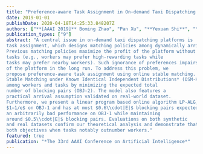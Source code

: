 ```yaml
---
title: "Preference-aware Task Assignment in On-demand Taxi Dispatching: An Online Stable Matching Approach"
date: 2019-01-01
publishDate: 2020-04-18T14:25:33.848207Z
authors: ["**[AAAI 2019]** Boming Zhao", "Pan Xu", "**Yexuan Shi**", "Yongxin Tong", "Zimu Zhou", "Yuxiang Zeng"]
publication_types: ["9"]
abstract: "A central issue in on-demand taxi dispatching platforms is
task assignment, which designs matching policies among dynamically arrived drivers (workers) and passengers (tasks).
Previous matching policies maximize the profit of the platform without considering the preferences of workers and
tasks (e.g., workers may prefer high-rewarding tasks while
tasks may prefer nearby workers). Such ignorance of preferences impairs user experience and will decrease the profit
of the platform in the long run. To address this problem, we
propose preference-aware task assignment using online stable matching. Specifically, we define a new model, *Online
Stable Matching under Known Identical Independent Distributions* (OSM-KIID). It not only maximizes the expected total profits (OBJ-1), but also tries to satisfy the preferences
among workers and tasks by minimizing the expected total
number of blocking pairs (OBJ-2). The model also features a
practical arrival assumption validated on real-world dataset.
Furthermore, we present a linear program based online algorithm LP-ALG, which achieves an online ratio of at least
$1−1/e$ on OBJ-1 and has at most $0.6\\cdot|E|$ blocking pairs expectedly, where $|E|$ is the total number of edges in the compatible graph. We also show that a natural Greedy can have
an arbitrarily bad performance on OBJ-1 while maintaining
around $0.5\\cdot|E|$ blocking pairs. Evaluations on both synthetic
and real datasets confirm our theoretical analysis and demonstrate that LP-ALG strictly dominates all the baselines on
both objectives when tasks notably outnumber workers."
featured: true
publication: "*The 33rd AAAI Conference on Artificial Intelligence*"
---
```


